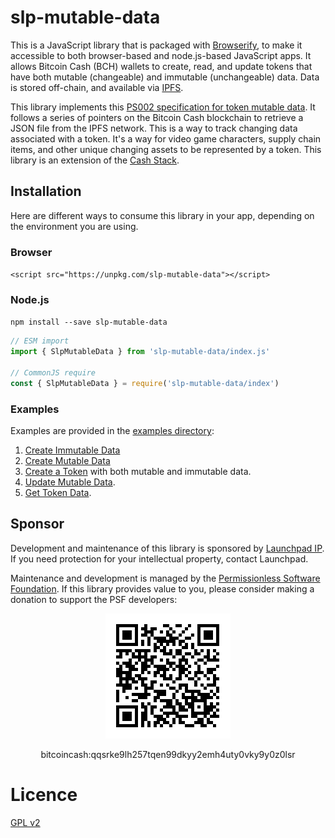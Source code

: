 # slp-mutable-data

This is a JavaScript library that is packaged with [Browserify](https://browserify.org/), to make it accessible to both browser-based and node.js-based JavaScript apps. It allows Bitcoin Cash (BCH) wallets to create, read, and update tokens that have both mutable (changeable) and immutable (unchangeable) data. Data is stored off-chain, and available via [IPFS](https://ipfs.io).

This library implements this [PS002 specification for token mutable data](https://github.com/Permissionless-Software-Foundation/specifications/blob/master/ps002-slp-mutable-data.md). It follows a series of pointers on the Bitcoin Cash blockchain to retrieve a JSON file from the IPFS network. This is a way to track changing data associated with a token. It's a way for video game characters, supply chain items, and other unique changing assets to be represented by a token. This library is an extension of the [Cash Stack](https://cashstack.info).

## Installation
Here are different ways to consume this library in your app, depending on the environment you are using.

### Browser
`<script src="https://unpkg.com/slp-mutable-data"></script>`

### Node.js
`npm install --save slp-mutable-data`

```javascript
// ESM import
import { SlpMutableData } from 'slp-mutable-data/index.js'

// CommonJS require
const { SlpMutableData } = require('slp-mutable-data/index')
```

### Examples
Examples are provided in the [examples directory](https://github.com/Dos-Centavos/slp-mutable-data/tree/master/examples):

1. [Create Immutable Data](https://github.com/Dos-Centavos/slp-mutable-data/blob/master/examples/01-create-immutable-data.js)
2. [Create Mutable Data](https://github.com/Dos-Centavos/slp-mutable-data/blob/master/examples/02-create-mutable-data.js)
3. [Create a Token](https://github.com/Dos-Centavos/slp-mutable-data/blob/master/examples/03-create-token.js) with both mutable and immutable data.
4. [Update Mutable Data](https://github.com/Dos-Centavos/slp-mutable-data/blob/master/examples/04-update-mutable-data.js).
5. [Get Token Data](https://github.com/Dos-Centavos/slp-mutable-data/blob/master/examples/05-get-mutable-data.js).

## Sponsor

Development and maintenance of this library is sponsored by [Launchpad IP](https://launchpadip.com). If you need protection for your intellectual property, contact Launchpad.

Maintenance and development is managed by the [Permissionless Software Foundation](https://psfoundation.cash). If this library provides value to you, please consider making a donation to support the PSF developers:

<div align="center">
<img src="./psf-burn-qr.png" />
<p>bitcoincash:qqsrke9lh257tqen99dkyy2emh4uty0vky9y0z0lsr</p>
</div>

# Licence

[GPL v2](LICENSE.md)
